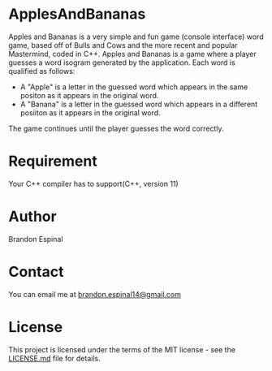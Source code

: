 # ApplesAndBananas

Apples and Bananas is a very simple and fun game (console interface) word game, based off of Bulls and Cows and the more recent
and popular Mastermind, coded in C++.
Apples and Bananas is a game where a player guesses a word isogram generated by the application. Each word is qualified as follows:

   - A "Apple" is a letter in the guessed word which appears in the same positon as it appears in the original word.
   - A "Banana" is a letter in the guessed word which appears in a different posiiton as it appears in the original word.

 The game continues until the player guesses the word correctly.
# Requirement

Your C++ compiler has to support(C++, version 11)

# Author
Brandon Espinal

# Contact
You can email me at brandon.espinal14@gmail.com

# License
This project is licensed under the terms of the MIT license - see the [LICENSE.md](https://github.com/Espy1189/ApplesAndBananas/blob/master/LICENSE.md) file for details.
